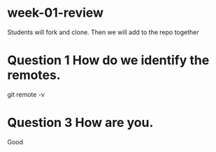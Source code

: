 # week-01-review
Students will fork and clone. Then we will add to the repo together
# Question 1 How do we identify the remotes.
git remote -v
# Question 3 How are you.
Good
